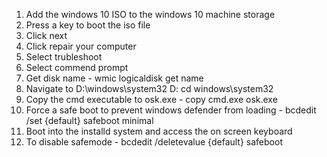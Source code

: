 1. Add the windows 10 ISO to the windows 10 machine storage
2. Press a key to boot the iso file
3. Click next
4. Click repair your computer
5. Select trubleshoot
6. Select commend prompt
7. Get disk name - wmic logicaldisk get name
8. Navigate to D:\windows\system32
	D:
	cd windows\system32
9. Copy the cmd executable to osk.exe - copy cmd.exe osk.exe
10. Force a safe boot to prevent windows defender from loading - bcdedit /set {default} safeboot minimal
11. Boot into the installd system and access the on screen keyboard
12. To disable safemode - bcdedit /deletevalue {default} safeboot